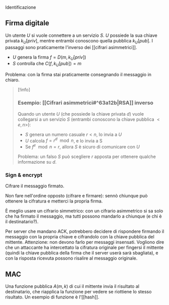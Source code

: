 Identificazione


## Firma digitale

Un utente $U$ si vuole connettere a un servizio $S$. $U$ possiede la sua chiave privata $k_U[priv]$, mentre entrambi conoscono quella pubblica $k_U[pub]$.
I passaggi sono praticamente l'inverso dei [[cifrari asimmetrici]].
- $U$ genera la firma $f=D(m,k_U[priv])$
- $S$ controlla che $C(f,k_U[pub])=m$

Problema: con la firma stai praticamente consegnando il messaggio in chiaro.

>[!info]
>### Esempio:  [[Cifrari asimmetrici#^63a12b|RSA]] inverso
>
>Quando un utente $U$ (che possiede la chiave privata $d$) vuole collegarsi a un servizio $S$ (entrambi conoscono la chiave pubblica $<e,n>$):
>- $S$ genera un numero casuale $r<n$, lo invia a $U$
>- $U$ calcola $f=r^d\mod n$, e lo invia a S
>- Se $f^e\mod n=r$, allora $S$ è sicuro di comunicare con $U$
>
>Problema: un falso $S$ può scegliere $r$ apposta per ottenere qualche informazione su $d$.

### Sign & encrypt

Cifrare il messaggio firmato.

Non fare nell'ordine opposto (cifrare e firmare): sennò chiunque può ottenere la cifratura e metterci la propria firma.

È meglio usare un cifrario simmetrico: con un cifrario asimmetrico si sa solo che ha firmato il messaggio, ma tutti possono mandarlo a chiunque (e chi è il destinatario?).

Per server che mandano ACK, potrebbero decidere di rispondere firmando il messaggio  con la propria chiave e cifrandolo con la chiave pubblica del mittente. Attenzione: non devono farlo per messaggi insensati.
Vogliono dire che un attaccante ha intercettato la cifratura originale per fingersi il mittente (quindi la chiave pubblica della firma che il server userà sarà sbagliata), e con la risposta ricevuta possono risalire al messaggio originale.

## MAC

Una funzione pubblica $A(m,k)$ di cui il mittente invia il risultato al destinatario, che riapplica la funzione per vedere se riottiene lo stesso risultato.
Un esempio di funzione è l'[[hash]].